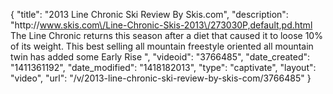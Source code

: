 {
    "title": "2013 Line Chronic Ski Review By Skis.com",
    "description": "http:\/\/www.skis.com\/Line-Chronic-Skis-2013\/273030P,default,pd.html  The Line Chronic returns this season after a diet that caused it to loose 10% of its weight. This best selling all mountain freestyle oriented all mountain twin has added some Early Rise ",
    "videoid": "3766485",
    "date_created": "1411361192",
    "date_modified": "1418182013",
    "type": "captivate",
    "layout": "video",
    "url": "\/v\/2013-line-chronic-ski-review-by-skis-com\/3766485"
}